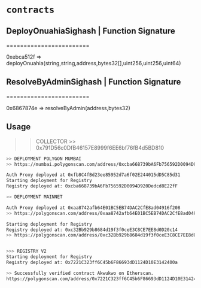 # `contracts`

## DeployOnuahiaSighash | Function Signature

========================

0xebca512f => deployOnuahia(string,string,address,bytes32[],uint256,uint256,uint64)

## ResolveByAdminSighash | Function Signature

========================

0x6867874e => resolveByAdmin(address,bytes32)

## Usage

> > COLLECTOR >> 0x791D56c0DfB46157E8999f6EE6bf76fB4d5BD810

```sh
>> DEPLOYMENT POLYGON MUMBAI
>> https://mumbai.polygonscan.com/address/0xcba668739bA6Fb756592D0094D920Dedcd8E22fF#code

Auth Proxy deployed at 0xfb8C4fBd23ee85952d7a6f02E244015dD5C85d31
Starting deployment for Registry
Registry deployed at: 0xcba668739bA6Fb756592D0094D920Dedcd8E22fF

```

```sh
>> DEPLOYMENT MAINNET

Auth Proxy deployed at 0xaa8742afb64E01BC5EB74DAC2CfE8ad04916f208
>> https://polygonscan.com/address/0xaa8742afb64E01BC5EB74DAC2CfE8ad04916f208#code

Starting deployment for Registry
Registry deployed at: 0xc32Bb929b8684d19f3f0ceE3C8CE7EE8d0D20c14
>> https://polygonscan.com/address/0xc32Bb929b8684d19f3f0ceE3C8CE7EE8d0D20c14#code


>>> REGISTRY V2
Starting deployment for Registry
Registry deployed at: 0x7221C323ff6C45b6F86693dD1124D10E3142400a

>> Successfully verified contract Akwukwo on Etherscan.
https://polygonscan.com/address/0x7221C323ff6C45b6F86693dD1124D10E3142400a#code

```
